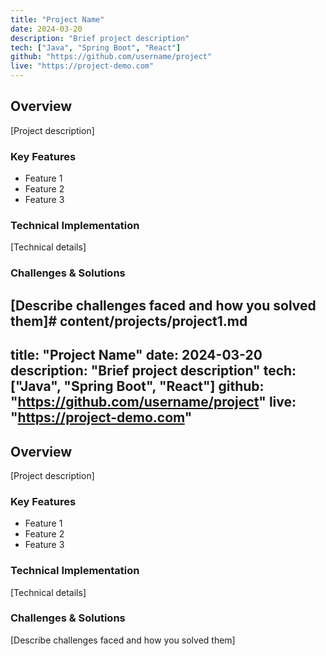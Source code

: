 ```yaml
---
title: "Project Name"
date: 2024-03-20
description: "Brief project description"
tech: ["Java", "Spring Boot", "React"]
github: "https://github.com/username/project"
live: "https://project-demo.com"
---
```


## Overview
[Project description]

### Key Features
- Feature 1
- Feature 2
- Feature 3

### Technical Implementation
[Technical details]

### Challenges & Solutions
[Describe challenges faced and how you solved them]# content/projects/project1.md
---
title: "Project Name"
date: 2024-03-20
description: "Brief project description"
tech: ["Java", "Spring Boot", "React"]
github: "https://github.com/username/project"
live: "https://project-demo.com"
---

## Overview
[Project description]

### Key Features
- Feature 1
- Feature 2
- Feature 3

### Technical Implementation
[Technical details]

### Challenges & Solutions
[Describe challenges faced and how you solved them]